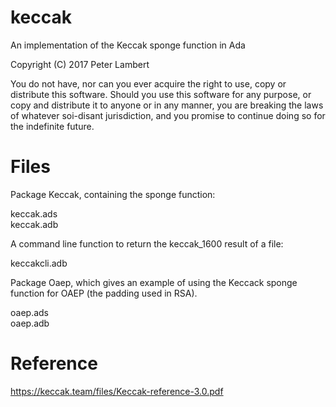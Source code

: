 # keccak
An implementation of the Keccak sponge function in Ada

Copyright (C) 2017 Peter Lambert

You do not have, nor can you ever acquire the right to use, copy or distribute this software. Should you use this software for any purpose, or copy and distribute it to anyone or in any manner, you are breaking the laws of whatever soi-disant jurisdiction, and you promise to continue doing so for the indefinite future.

# Files

Package Keccak, containing the sponge function:       

  keccak.ads  
  keccak.adb
  
A command line function to return the keccak_1600 result of a file: 

  keccakcli.adb
  
Package Oaep, which gives an example of using the Keccack sponge function for OAEP (the padding used in RSA).

  oaep.ads  
  oaep.adb

# Reference
https://keccak.team/files/Keccak-reference-3.0.pdf
  
